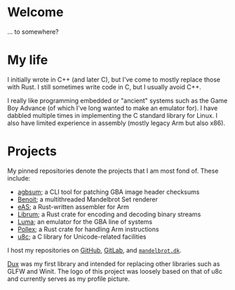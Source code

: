 # Welcome

... to somewhere?

# My life

I initially wrote in C++ (and later C), but I've come to mostly replace those with Rust.
I still sometimes write code in C, but I usually avoid C++.

I really like programming embedded or "ancient" systems such as the Game Boy Advance (of which I've long wanted to make an emulator for).
I have dabbled multiple times in implementing the C standard library for Linux.
I also have limited experience in assembly (mostly legacy Arm but also x86).

# Projects

My pinned repositories denote the projects that I am most fond of.
These include:

* [agbsum](https://mandelbrot.dk/agbsum/); a CLI tool for patching GBA image header checksums
* [Benoit](https://mandelbrot.dk/benoit/); a multithreaded Mandelbrot Set renderer
* [eAS](https://mandelbrot.dk/eas/); a Rust-written assembler for Arm
* [Librum](https://mandelbrot.dk/librum/); a Rust crate for encoding and decoding binary streams
* [Luma](https://mandelbrot.dk/luma/); an emulator for the GBA line of systems
* [Pollex](https://mandelbrot.dk/pollex/); a Rust crate for handling Arm instructions
* [u8c](https://mandelbrot.dk/u8c/); a C library for Unicode-related facilities

I host my repositories on [GitHub](https://github.com/bjoernager/), [GitLab](https://gitlab.com/bjoernager/), and [`mandelbrot.dk`](https://mandelbrot.dk/).  

[Dux](https://mandelbrot.dk/dux/) was my first library and intended for replacing other libraries such as GLFW and Winit.
The logo of this project was loosely based on that of u8c and currently serves as my profile picture.

